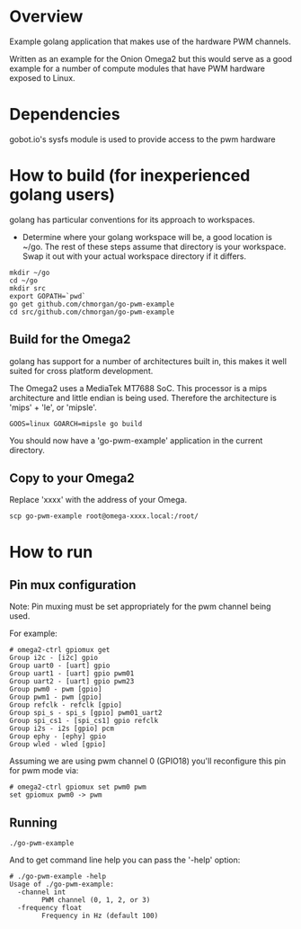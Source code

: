 # Overview

Example golang application that makes use of the hardware PWM channels.

Written as an example for the Onion Omega2 but this would serve as a good example for a number of
compute modules that have PWM hardware exposed to Linux.

# Dependencies

gobot.io's sysfs module is used to provide access to the pwm hardware

# How to build (for inexperienced golang users)

golang has particular conventions for its approach to workspaces.

* Determine where your golang workspace will be, a good location is ~/go. The rest of these steps assume
that directory is your workspace. Swap it out with your actual workspace directory if it differs.

```
mkdir ~/go
cd ~/go
mkdir src
export GOPATH=`pwd`
go get github.com/chmorgan/go-pwm-example
cd src/github.com/chmorgan/go-pwm-example
```

## Build for the Omega2

golang has support for a number of architectures built in, this makes it well suited for cross platform
development.

The Omega2 uses a MediaTek MT7688 SoC. This processor is a mips architecture and little endian is being used.
Therefore the architecture is 'mips' + 'le', or 'mipsle'.

```
GOOS=linux GOARCH=mipsle go build
```

You should now have a 'go-pwm-example' application in the current directory.

## Copy to your Omega2

Replace 'xxxx' with the address of your Omega.

```
scp go-pwm-example root@omega-xxxx.local:/root/
```

# How to run

## Pin mux configuration
Note: Pin muxing must be set appropriately for the pwm channel being used.

For example:
```
# omega2-ctrl gpiomux get
Group i2c - [i2c] gpio
Group uart0 - [uart] gpio
Group uart1 - [uart] gpio pwm01
Group uart2 - [uart] gpio pwm23
Group pwm0 - pwm [gpio]
Group pwm1 - pwm [gpio]
Group refclk - refclk [gpio]
Group spi_s - spi_s [gpio] pwm01_uart2
Group spi_cs1 - [spi_cs1] gpio refclk
Group i2s - i2s [gpio] pcm
Group ephy - [ephy] gpio
Group wled - wled [gpio]
```

Assuming we are using pwm channel 0 (GPIO18) you'll reconfigure this pin for pwm mode via:
```
# omega2-ctrl gpiomux set pwm0 pwm
set gpiomux pwm0 -> pwm
```

## Running
```
./go-pwm-example

```

And to get command line help you can pass the '-help' option:

```
# ./go-pwm-example -help
Usage of ./go-pwm-example:
  -channel int
    	PWM channel (0, 1, 2, or 3)
  -frequency float
    	Frequency in Hz (default 100)
```
